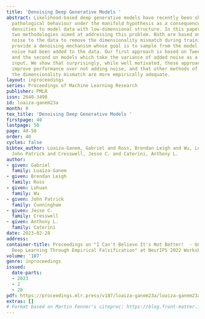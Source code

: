 ```yaml
---
title: 'Denoising Deep Generative Models '
abstract: Likelihood-based deep generative models have recently been shown to exhibit
  pathological behaviour under the manifold hypothesis as a consequence of using high-dimensional
  densities to model data with low-dimensional structure. In this paper we propose
  two methodologies aimed at addressing this problem. Both are based on adding Gaussian
  noise to the data to remove the dimensionality mismatch during training, and both
  provide a denoising mechanism whose goal is to sample from the model as though no
  noise had been added to the data. Our first approach is based on Tweedie’s formula,
  and the second on models which take the variance of added noise as a conditional
  input. We show that surprisingly, while well motivated, these approaches only sporadically
  improve performance over not adding noise, and that other methods of addressing
  the dimensionality mismatch are more empirically adequate.
layout: inproceedings
series: Proceedings of Machine Learning Research
publisher: PMLR
issn: 2640-3498
id: loaiza-ganem23a
month: 0
tex_title: 'Denoising Deep Generative Models '
firstpage: 40
lastpage: 50
page: 40-50
order: 40
cycles: false
bibtex_author: Loaiza-Ganem, Gabriel and Ross, Brendan Leigh and Wu, Luhuan and Cunningham,
  John Patrick and Cresswell, Jesse C. and Caterini, Anthony L.
author:
- given: Gabriel
  family: Loaiza-Ganem
- given: Brendan Leigh
  family: Ross
- given: Luhuan
  family: Wu
- given: John Patrick
  family: Cunningham
- given: Jesse C.
  family: Cresswell
- given: Anthony L.
  family: Caterini
date: 2023-02-28
address:
container-title: Proceedings on "I Can't Believe It's Not Better!  - Understanding
  Deep Learning Through Empirical Falsification" at NeurIPS 2022 Workshops
volume: '187'
genre: inproceedings
issued:
  date-parts:
  - 2023
  - 2
  - 28
pdf: https://proceedings.mlr.press/v187/loaiza-ganem23a/loaiza-ganem23a.pdf
extras: []
# Format based on Martin Fenner's citeproc: https://blog.front-matter.io/posts/citeproc-yaml-for-bibliographies/
---
```

